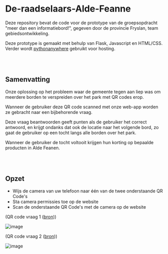 # De-raadselaars-Alde-Feanne
Deze repository bevat de code voor de prototype van de groepsopdracht "meer dan een informatiebord!", gegeven door de provincie Fryslan, team gebiedsontwikkeling.

Deze prototype is gemaakt met behulp van Flask, Javascript en HTML/CSS. 
Verder wordt [pythonanywhere](https://www.pythonanywhere.com/) gebruikt voor hosting.

<br>
<br>

## Samenvatting
Onze oplossing op het probleem waar de gemeente tegen aan liep was om meerdere borden te verspreiden over het park met QR codes erop. 

Wanneer de gebruiker deze QR code scanned met onze web-app worden ze gebracht naar een bijbehorende vraag.

Deze vraag beantwoorden geeft punten als de gebruiker het correct antwoord, en krijgt ondanks dat ook de locatie naar het volgende bord, zo gaat de gebruiker op een tocht langs alle borden over het park.

Wanneer de gebruiker de tocht voltooit krijgen hun korting op bepaalde producten in Alde Feanen.

<br>
<br>

## Opzet
- Wijs de camera van uw telefoon naar één van de twee onderstaande QR Code's
- Sta camera permissies toe op de website
- Scan de onderstaande QR Code's met de camera op de website

(QR code vraag 1 ([bron](https://aldefeanentest.pythonanywhere.com/VRAAG1META)))

![image](https://github.com/user-attachments/assets/1e55d34e-e032-499f-a01f-68c40ddea9e4)


(QR code vraag 2 ([bron](https://aldefeanentest.pythonanywhere.com/VRAAG2META)))

![image](https://github.com/user-attachments/assets/0f2bfce2-144f-43e2-aa8f-8d1dc45f5c78)


